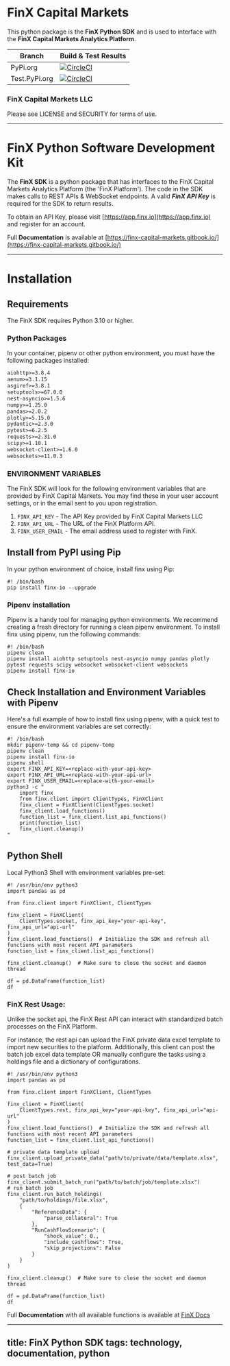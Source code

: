 # FinX Capital Markets

This python package is the **FinX Python SDK** and is used to interface with the **FinX Capital Markets Analytics 
Platform**.


| Branch | Build & Test Results                                                                                                                                                                                                           |
| ------ |--------------------------------------------------------------------------------------------------------------------------------------------------------------------------------------------------------------------------------|
| PyPi.org | [![CircleCI](https://dl.circleci.com/status-badge/img/gh/FinX-IO/finx/tree/main.svg?style=svg&circle-token=a2c782bbf496cf79a9dbee9a41960601a56d28f7)](https://dl.circleci.com/status-badge/redirect/gh/FinX-IO/finx/tree/main) |
| Test.PyPi.org | [![CircleCI](https://dl.circleci.com/status-badge/img/gh/FinX-IO/finx/tree/dev.svg?style=svg&circle-token=a2c782bbf496cf79a9dbee9a41960601a56d28f7)](https://dl.circleci.com/status-badge/redirect/gh/FinX-IO/finx/tree/dev)   |

### FinX Capital Markets LLC

Please see LICENSE and SECURITY for terms of use.

***

# FinX Python Software Development Kit

The **FinX SDK** is a python package that has interfaces to the FinX Capital Markets
Analytics Platform (the 'FinX Platform'). The code in the SDK makes calls to REST APIs 
& WebSocket endpoints. A valid ___FinX API Key___ is required for the SDK to return results.

To obtain an API Key, please visit [https://app.finx.io](https://app.finx.io) and register for an account.

Full **Documentation** is available at [https://finx-capital-markets.gitbook.io/](https://finx-capital-markets.gitbook.io/)

***

# Installation

## Requirements

The FinX SDK requires Python 3.10 or higher.

### Python Packages

In your container, pipenv or other python environment, you must have the following
packages installed:

```requirements.txt
aiohttp>=3.8.4
aenum>=3.1.15
asgiref>=3.8.1
setuptools>=67.0.0
nest-asyncio>=1.5.6
numpy>=1.25.0
pandas>=2.0.2
plotly>=5.15.0
pydantic>=2.3.0
pytest>=6.2.5
requests>=2.31.0
scipy>=1.10.1
websocket-client>=1.6.0
websockets>=11.0.3
```

### ENVIRONMENT VARIABLES

The FinX SDK will look for the following environment variables that are provided by FinX Capital Markets. You may find these
in your user account settings, or in the email sent to you upon registration. 

1. `FINX_API_KEY` - The API Key provided by FinX Capital Markets LLC
2. `FINX_API_URL` - The URL of the FinX Platform API.
3. `FINX_USER_EMAIL` - The email address used to register with FinX.

## Install from PyPI using Pip

In your python environment of choice, install finx using Pip:

    #! /bin/bash
    pip install finx-io --upgrade
    
### Pipenv installation

Pipenv is a handy tool for managing python environments. We recommend creating a fresh directory for running a clean 
pipenv environment. To install finx using pipenv, run the following commands:

    #! /bin/bash
    pipenv clean
    pipenv install aiohttp setuptools nest-asyncio numpy pandas plotly pytest requests scipy websocket websocket-client websockets
    pipenv install finx-io 

## Check Installation and Environment Variables with Pipenv

Here's a full example of how to install finx using pipenv, with a quick test to ensure the environment variables are set correctly:

    #! /bin/bash
    mkdir pipenv-temp && cd pipenv-temp
    pipenv clean
    pipenv install finx-io 
    pipenv shell
    export FINX_API_KEY=<replace-with-your-api-key>
    export FINX_API_URL=<replace-with-your-api-url>
    export FINX_USER_EMAIL=<replace-with-your-email>
    python3 -c "
        import finx
        from finx.client import ClientTypes, FinXClient
        finx_client = FinXClient(ClientTypes.socket)
        finx_client.load_functions()
        function_list = finx_client.list_api_functions()
        print(function_list)
        finx_client.cleanup()
    "

## Python Shell

Local Python3 Shell with environment variables pre-set:

```python3
#! /usr/bin/env python3
import pandas as pd

from finx.client import FinXClient, ClientTypes

finx_client = FinXClient(
    ClientTypes.socket, finx_api_key="your-api-key", finx_api_url="api-url"
)
finx_client.load_functions()  # Initialize the SDK and refresh all functions with most recent API parameters
function_list = finx_client.list_api_functions()

finx_client.cleanup()  # Make sure to close the socket and daemon thread

df = pd.DataFrame(function_list)
df
```
### FinX Rest Usage:

Unlike the socket api, the FinX Rest API can interact with standardized
batch processes on the FinX Platform.

For instance, the rest api can upload the FinX private data excel template to import new securities to the platform.
Additionally, this client can post the batch job excel data template OR manually configure the tasks using a holdings
file and a dictionary of configurations.

```python3
#! /usr/bin/env python3
import pandas as pd

from finx.client import FinXClient, ClientTypes

finx_client = FinXClient(
    ClientTypes.rest, finx_api_key="your-api-key", finx_api_url="api-url"
)
finx_client.load_functions()  # Initialize the SDK and refresh all functions with most recent API parameters
function_list = finx_client.list_api_functions()

# private data template upload
finx_client.upload_private_data("path/to/private/data/template.xlsx", test_data=True)

# post batch job
finx_client.submit_batch_run("path/to/batch/job/template.xlsx")
# run batch job
finx_client.run_batch_holdings(
    "path/to/holdings/file.xlsx", 
    {
        "ReferenceData": {
            "parse_collateral": True
        },
        "RunCashFlowScenario": {
            "shock_value": 0.,
            "include_cashflows": True,
            "skip_projections": False
        }
    }
)

finx_client.cleanup()  # Make sure to close the socket and daemon thread

df = pd.DataFrame(function_list)
df
```

Full **Documentation** with all available functions is available at [FinX Docs](https://finx-capital-markets.gitbook.io/)

---
title: FinX Python SDK
tags: technology, documentation, python
---
